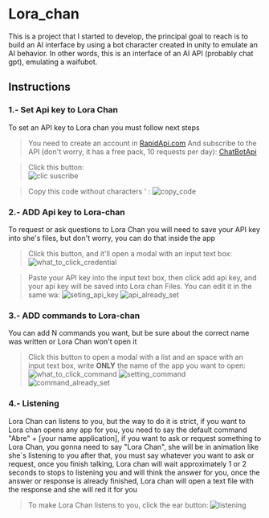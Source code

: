 # **Lora_chan**
This is a project that I started to develop, the principal goal to reach is to build an AI interface by using a bot character created in unity to emulate an AI behavior. 
In other words, this is an interface of an AI API (probably chat gpt), emulating a waifubot. 

## **Instructions**

### **1.- Set Api key to Lora Chan**
To set an API key to Lora chan you must follow next steps 
   > You need to create an account in [RapidApi.com](https://rapidapi.com/hub)
   > And subscribe to the API (don't worry, it has a free pack, 10 requests per day):  [ChatBotApi](https://rapidapi.com/ashutosh05/api/chat-gpt-ai-bot/) 

   > Click this button:       
          ![clic suscribe](https://github.com/serchonodera117/Lora_chan_API_AI_consume/assets/62153337/22eb8ce5-f1d0-4412-baec-cada9239ad4c)

   > Copy this code without characters '  : 
         ![copy_code](https://github.com/serchonodera117/Lora_chan_API_AI_consume/assets/62153337/5fe00ebf-5a53-4e41-b538-f1fd8fbb48da)
     
### **2.- ADD Api key to Lora-chan**
To request or ask questions to Lora Chan you will need to save your API key into she's files, but don't worry, you can do that inside the app 

   > Click this button, and it'll open a modal with an input text box: 
          ![what_to_click_credential](https://github.com/serchonodera117/Lora_chan_API_AI_consume/assets/62153337/1bc7f012-432c-4259-accb-ba7177c5eeb3)

   > Paste your API key into the input text box, then click add api key, and your api key will be saved into Lora chan Files. You can edit it in the same wa:
          ![seting_api_key](https://github.com/serchonodera117/Lora_chan_API_AI_consume/assets/62153337/ef47b843-d52a-49fd-b3d9-0a7c042970ca)
          ![api_already_set](https://github.com/serchonodera117/Lora_chan_API_AI_consume/assets/62153337/f6310fd0-4701-4269-b383-be207fd661d9)
      
### **3.- ADD commands to Lora-chan**
You can add N commands you want, but be sure about the correct name was written or Lora Chan won't open it

   > Click this button to open a modal with a list and an space with an input text box, write **ONLY** the name of the app you want to open:
          ![what_to_click_command](https://github.com/serchonodera117/Lora_chan_API_AI_consume/assets/62153337/bea22b7b-c974-4b83-b7a9-68cb501fc5f0)
          ![setting_command](https://github.com/serchonodera117/Lora_chan_API_AI_consume/assets/62153337/7722e857-9031-44da-a440-cbceafbf3523)
          ![command_already_set](https://github.com/serchonodera117/Lora_chan_API_AI_consume/assets/62153337/173ab4bf-ab78-43b8-b546-005a12d2f7e8)

### **4.-  Listening**
  Lora Chan can  listens to you, but the way to do it is strict, if you want to Lora chan opens any app for you, you need to say the default command 
  "Abre" + [your name application], if you want to ask or request something to Lora Chan, you gonna need to say "Lora Chan", she will be in animation like she´s listening to you
  after that, you must say whatever you want to ask or request, once you finish talking, Lora chan will wait approximately 1 or 2 seconds to stops to listening you and will think the
  answer for you, once the answer or response is already finished, Lora chan will open a text file with the response and she will red it for you

   > To make Lora Chan listens to you, click the ear button: 
          ![listening](https://github.com/serchonodera117/Lora_chan_API_AI_consume/assets/62153337/20a0b519-95e4-4ead-8202-0e985ecf28d7)

